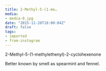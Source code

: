 ```yaml
---
title: 2-Methyl-5-(1-me…
media:
- media-0.jpg
date: "2015-11-28T18:00:04Z"
draft: false
tags:
- imported
- from-instagram
---
```

2-Methyl-5-\(1-methylethenyl\)-2-cyclohexenone



Better known by smell as spearmint and fennel.
